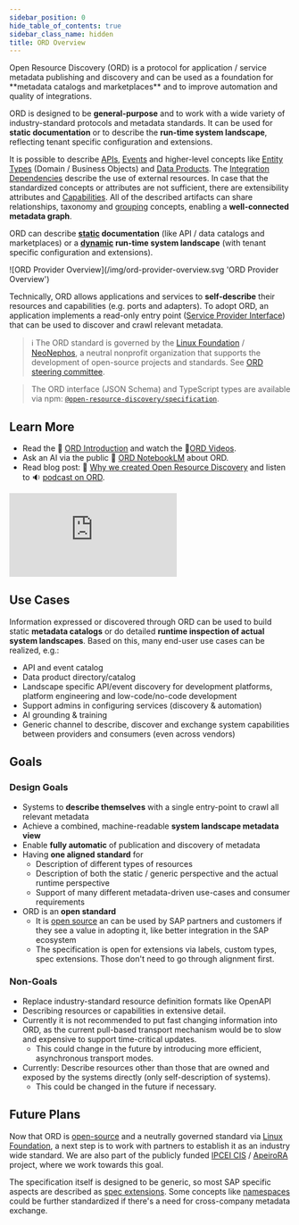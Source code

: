 ```yaml
---
sidebar_position: 0
hide_table_of_contents: true
sidebar_class_name: hidden
title: ORD Overview
---
```


<div className="container"><div className="row">
<div className="col">
Open Resource Discovery (ORD) is a protocol for application / service metadata publishing and discovery and can be used as a foundation for **metadata catalogs and marketplaces** and to improve automation and quality of integrations.

ORD is designed to be **general-purpose** and to work with a wide variety of industry-standard protocols and metadata standards.
It can be used for **static documentation** or to describe the **run-time system landscape**, reflecting tenant specific configuration and extensions.

It is possible to describe [APIs](./spec-v1/interfaces/Document#api-resource), [Events](./spec-v1/interfaces/Document#event-resource) and higher-level concepts like [Entity Types](./spec-v1/interfaces/Document#entity-type) (Domain / Business Objects) and [Data Products](../spec-v1/concepts/data-product.md).
The [Integration Dependencies](./spec-v1/interfaces/Document#integration-dependency) describe the use of external resources.
In case that the standardized concepts or attributes are not sufficient, there are extensibility attributes and [Capabilities](./spec-v1/interfaces/Document#capability).
All of the described artifacts can share relationships, taxonomy and [grouping](../spec-v1/concepts/grouping-and-bundling.md) concepts, enabling a **well-connected metadata graph**.

ORD can describe **[static](../spec-v1/index.md#def-static-perspective) documentation** (like API / data catalogs and marketplaces) or a **[dynamic](../spec-v1/index.md#def-dynamic-perspective) run-time system landscape** (with tenant specific configuration and extensions).

</div>
<div className="col">
<div style={{"text-align": "center", "max-width": "600px"}}>
![ORD Provider Overview](/img/ord-provider-overview.svg 'ORD Provider Overview')
</div></div></div></div>

Technically, ORD allows applications and services to **self-describe** their resources and capabilities (e.g. ports and adapters).
To adopt ORD, an application implements a read-only entry point ([Service Provider Interface](https://en.wikipedia.org/wiki/Service_provider_interface)) that can be used to discover and crawl relevant metadata.

> ℹ The ORD standard is governed by the [Linux Foundation](https://www.linuxfoundation.org/) / [NeoNephos](https://neonephos.org/projects/open-resource-discovery-ord/), a neutral nonprofit organization that supports the development of open-source projects and standards. See [ORD steering committee](https://github.com/open-resource-discovery/steering#readme).

> The ORD interface (JSON Schema) and TypeScript types are available via npm: [`@open-resource-discovery/specification`](https://www.npmjs.com/package/@open-resource-discovery/specification).

## Learn More

- Read the 📄 [ORD Introduction](../introduction.mdx) and watch the 🎦[ORD Videos](./help/videos).
- Ask an AI via the public 🤖 [ORD NotebookLM](https://notebooklm.google.com/notebook/f57d6c36-a0b0-4baa-898b-efede2521382) about ORD.
- Read blog post: 📄 [Why we created Open Resource Discovery](https://community.sap.com/t5/technology-blog-posts-by-sap/why-we-created-open-resource-discovery/ba-p/14172057) and listen to 🔉 [podcast on ORD](https://podcast.opensap.info/open-source-way/2024/06/14/open-resource-discovery-ord/).

<div className="videoContainer">
  <iframe className="videoIframe" src="https://www.youtube.com/embed/7Z818CdoZJg" title="Introducing the Open Resource Discovery protocol" frameBorder="0" allow="accelerometer; autoplay; clipboard-write; encrypted-media; gyroscope; picture-in-picture; web-share"></iframe>
</div>

## Use Cases

Information expressed or discovered through ORD can be used to build static **metadata catalogs** or do detailed **runtime inspection of actual system landscapes**.
Based on this, many end-user use cases can be realized, e.g.:

- API and event catalog
- Data product directory/catalog
- Landscape specific API/event discovery for development platforms, platform engineering and low-code/no-code development
- Support admins in configuring services (discovery & automation)
- AI grounding & training
- Generic channel to describe, discover and exchange system capabilities between providers and consumers (even across vendors)

## Goals

<div className="container"><div className="row"><div className="col">
<div className="card"><div className="card__header">
<h3>Design Goals</h3>
</div><div className="card__body"><p>

- Systems to **describe themselves** with a single entry-point to crawl all relevant metadata
- Achieve a combined, machine-readable **system landscape metadata view**
- Enable **fully automatic** of publication and discovery of metadata
- Having **one aligned standard** for
  - Description of different types of resources
  - Description of both the static / generic perspective and the actual runtime perspective
  - Support of many different metadata-driven use-cases and consumer requirements
- ORD is an **open standard**
  - It is [open source](https://github.com/open-resource-discovery/specification) an can be used by SAP partners and customers if they see a value in adopting it, like better integration in the SAP ecosystem
  - The specification is open for extensions via labels, custom types, spec extensions. Those don't need to go through alignment first.

</p></div></div></div>
<div className="col"><div className="card"><div className="card__header">
<h3>Non-Goals</h3>
</div><div className="card__body"><p>

- Replace industry-standard resource definition formats like OpenAPI
- Describing resources or capabilities in extensive detail.
- Currently it is not recommended to put fast changing information into ORD, as the current pull-based transport mechanism would be to slow and expensive to support time-critical updates.
  - This could change in the future by introducing more efficient, asynchronous transport modes.
- Currently: Describe resources other than those that are owned and exposed by the systems directly
  (only self-description of systems).
  - This could be changed in the future if necessary.

</p></div></div></div></div></div>

## Future Plans

Now that ORD is [open-source](https://open-resource-discovery.github.io/specification/) and a neutrally governed standard via [Linux Foundation](https://www.linuxfoundation.org/), a next step is to work with partners to establish it as an industry wide standard.
We are also part of the publicly funded [IPCEI CIS](https://www.bmwk.de/Redaktion/EN/Artikel/Industry/ipcei-cis.html) / [ApeiroRA](https://apeirora.eu/) project, where we work towards this goal.

The specification itself is designed to be generic, so most SAP specific aspects are described as [spec extensions](./spec-extensions).
Some concepts like [namespaces](./spec-v1/#namespaces) could be further standardized if there's a need for cross-company metadata exchange.
